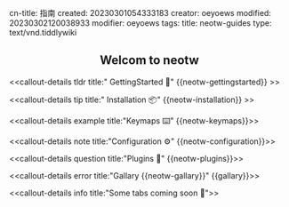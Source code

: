cn-title: 指南
created: 20230301054333183
creator: oeyoews
modified: 20230302120038933
modifier: oeyoews
tags: 
title: neotw-guides
type: text/vnd.tiddlywiki

<center>

## Welcom to neotw

</center>

<<callout-details tldr title:" GettingStarted 🚀" {{neotw-gettingstarted}} >>

<<callout-details tip title:" Installation 📦" {{neotw-installation}} >>

<<callout-details example title:"Keymaps ⌨️"  {{neotw-keymaps}}>>

<<callout-details note title:"Configuration ⚙️️"  {{neotw-configuration}}>>

<<callout-details question title:"Plugins 🧩"  {{neotw-plugins}}>>

<<callout-details error title:"Gallary {{neotw-gallary}}"  {{gallary}}>>

<<callout-details info title:"Some tabs coming soon 🍺">>